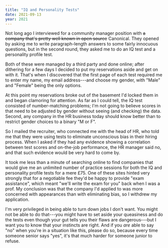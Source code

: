 ```yaml
---
title: "IQ and Personality Tests"
date: 2021-09-13
year: 2021
---
```


Not long ago I interviewed for a community manager position
with <strike>a company that's pretty well known in open source</strike> Canonical.
They opened by asking me to write paragraph-length answers to some fairly innocuous questions,
but in the second round,
they asked me to do an IQ test and a personality profile test.

Both of these were managed by a third party and done online;
after dithering for a few days
I decided to put my reservations aside and get on with it.
That's when I discovered that the first page of each test
required me to enter my name,
my email address---and choose my gender,
with "Male" and "Female" being the only options.

At this point my reservations broke out of the basement I'd locked them in
and began clamoring for attention.
As far as I could tell,
the IQ test consisted of number-matching problems;
I'm not going to believe scores in that need to be adjusted by gender
without seeing (and checking) the data.
Second,
any company in the HR business today should know better than to restrict gender choices
to a binary "M or F".

So I mailed the recruiter,
who connected me with the head of HR,
who told me that
they were using tests to eliminate unconscious bias in their hiring process.
When I asked if they had any evidence showing a correlation between
test scores and on-the-job performance,
the HR manager said no,
and that such evidence would be very hard to come by.

It took me less than a minute of searching online
to find companies that would give me
an unlimited number of practice sessions
for both the IQ and personality profile tests for a mere £75.
One of these sites hinted very strongly that for a negotiable fee
they'd be happy to provide "exam assistance",
which meant "we'll write the exam for you" back when I was a prof.
My conclusion was that the company I'd applied to
was more concerned with appearances than with eliminating bias,
so I withdrew my application.

I'm very privileged in being able to turn down jobs I don't want.
You might not be able to do that---you
might have to set aside your queasiness and do the tests
even though your gut tells you their flaws are dangerous---but
I want you to know that your instincts are right.
And if you *are* able to say "no" when you're in a situation like this,
please do so,
because every time someone senior says "yes",
it's that much harder for someone junior to refuse.
